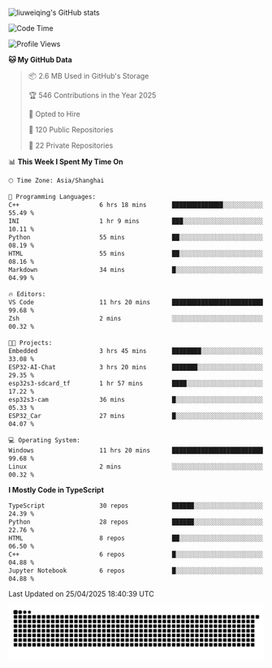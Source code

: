 ![liuweiqing's GitHub stats](https://github-readme-stats.vercel.app/api?username=14790897&show_icons=true&locale=cn&include_all_commits=true&count_private=true)

<!--START_SECTION:waka-->
![Code Time](http://img.shields.io/badge/Code%20Time-2%2C125%20hrs%2024%20mins-blue)

![Profile Views](http://img.shields.io/badge/Profile%20Views-1-blue)

**🐱 My GitHub Data** 

> 📦 2.6 MB Used in GitHub's Storage 
 > 
> 🏆 546 Contributions in the Year 2025
 > 
> 💼 Opted to Hire
 > 
> 📜 120 Public Repositories 
 > 
> 🔑 22 Private Repositories 
 > 
📊 **This Week I Spent My Time On** 

```text
🕑︎ Time Zone: Asia/Shanghai

💬 Programming Languages: 
C++                      6 hrs 18 mins       ██████████████░░░░░░░░░░░   55.49 % 
INI                      1 hr 9 mins         ███░░░░░░░░░░░░░░░░░░░░░░   10.11 % 
Python                   55 mins             ██░░░░░░░░░░░░░░░░░░░░░░░   08.19 % 
HTML                     55 mins             ██░░░░░░░░░░░░░░░░░░░░░░░   08.16 % 
Markdown                 34 mins             █░░░░░░░░░░░░░░░░░░░░░░░░   04.99 % 

🔥 Editors: 
VS Code                  11 hrs 20 mins      █████████████████████████   99.68 % 
Zsh                      2 mins              ░░░░░░░░░░░░░░░░░░░░░░░░░   00.32 % 

🐱‍💻 Projects: 
Embedded                 3 hrs 45 mins       ████████░░░░░░░░░░░░░░░░░   33.08 % 
ESP32-AI-Chat            3 hrs 20 mins       ███████░░░░░░░░░░░░░░░░░░   29.35 % 
esp32s3-sdcard_tf        1 hr 57 mins        ████░░░░░░░░░░░░░░░░░░░░░   17.22 % 
esp32s3-cam              36 mins             █░░░░░░░░░░░░░░░░░░░░░░░░   05.33 % 
ESP32_Car                27 mins             █░░░░░░░░░░░░░░░░░░░░░░░░   04.07 % 

💻 Operating System: 
Windows                  11 hrs 20 mins      █████████████████████████   99.68 % 
Linux                    2 mins              ░░░░░░░░░░░░░░░░░░░░░░░░░   00.32 % 
```

**I Mostly Code in TypeScript** 

```text
TypeScript               30 repos            ██████░░░░░░░░░░░░░░░░░░░   24.39 % 
Python                   28 repos            ██████░░░░░░░░░░░░░░░░░░░   22.76 % 
HTML                     8 repos             ██░░░░░░░░░░░░░░░░░░░░░░░   06.50 % 
C++                      6 repos             █░░░░░░░░░░░░░░░░░░░░░░░░   04.88 % 
Jupyter Notebook         6 repos             █░░░░░░░░░░░░░░░░░░░░░░░░   04.88 % 
```




 Last Updated on 25/04/2025 18:40:39 UTC
<!--END_SECTION:waka-->

<picture>
  <source media="(prefers-color-scheme: dark)" srcset="https://raw.githubusercontent.com/14790897/14790897/output/github-contribution-grid-snake-dark.svg" />
  <source media="(prefers-color-scheme: light)" srcset="https://raw.githubusercontent.com/14790897/14790897/output/github-contribution-grid-snake.svg" />
  <img alt="github-snake" src="https://raw.githubusercontent.com/14790897/14790897/output/github-contribution-grid-snake.svg" />
</picture>
